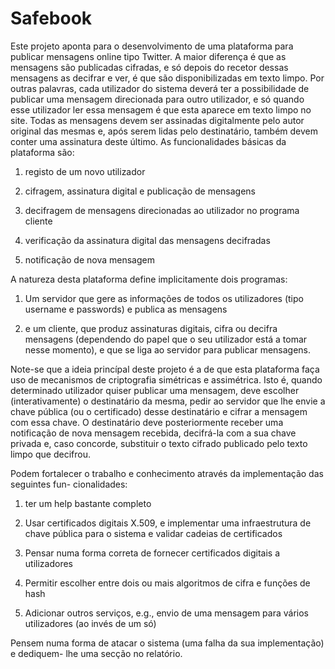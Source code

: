 Safebook
======
Este projeto aponta para o desenvolvimento de uma plataforma para publicar mensagens
online tipo Twitter. A maior diferença é que as mensagens são publicadas cifradas, e só
depois do recetor dessas mensagens as decifrar e ver, é que são disponibilizadas em
texto limpo. Por outras palavras, cada utilizador do sistema deverá ter a possibilidade de
publicar uma mensagem direcionada para outro utilizador, e só quando esse utilizador
ler essa mensagem é que esta aparece em texto limpo no site. Todas as mensagens
devem ser assinadas digitalmente pelo autor original das mesmas e, após serem lidas
pelo destinatário, também devem conter uma assinatura deste último. As funcionalidades
básicas da plataforma são:
1. registo de um novo utilizador

1. cifragem, assinatura digital e publicação de mensagens

1. decifragem de mensagens direcionadas ao utilizador no programa cliente

1. verificação da assinatura digital das mensagens decifradas

1. notificação de nova mensagem


A natureza desta plataforma define implicitamente dois programas:
1. Um servidor que gere as informações de todos os utilizadores (tipo username e passwords) e publica as mensagens

1. e um cliente, que produz assinaturas digitais, cifra ou decifra mensagens (dependendo do papel que o seu utilizador está a tomar nesse momento), e que se liga ao
servidor para publicar mensagens.

Note-se que a ideia princípal deste projeto é a de que esta plataforma faça uso de mecanismos de criptografia simétricas e assimétrica. Isto é, quando determinado utilizador quiser publicar uma mensagem, deve escolher (interativamente) o destinatário da mesma, pedir ao servidor que lhe envie a chave pública (ou o certificado) desse destinatário e cifrar a mensagem com essa chave. O destinatário deve posteriormente receber uma notificação de nova mensagem recebida, decifrá-la com a sua chave privada e, caso concorde, substituir o texto cifrado publicado pelo texto limpo que decifrou.

Podem fortalecer o trabalho e conhecimento através da implementação das seguintes fun-
cionalidades:
1. ter um help bastante completo

1. Usar certificados digitais X.509, e implementar uma infraestrutura de chave pública para o sistema e validar cadeias de certificados

1. Pensar numa forma correta de fornecer certificados digitais a utilizadores

1. Permitir escolher entre dois ou mais algoritmos de cifra e funções de hash

1. Adicionar outros serviços, e.g., envio de uma mensagem para vários utilizadores (ao invés de um só)

Pensem numa forma de atacar o sistema (uma falha da sua implementação) e dediquem-
lhe uma secção no relatório.
